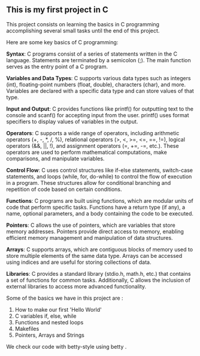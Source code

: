 ## This is my first project in C

This project consists on learning the basics in C programming accomplishing several small tasks until the end of this project. 


Here are some key basics of C programming:

**Syntax**: C programs consist of a series of statements written in the C language. Statements are terminated by a semicolon (;). The main function serves as the entry point of a C program.

**Variables and Data Types**: C supports various data types such as integers (int), floating-point numbers (float, double), characters (char), and more. Variables are declared with a specific data type and can store values of that type.

**Input and Output**: C provides functions like printf() for outputting text to the console and scanf() for accepting input from the user. printf() uses format specifiers to display values of variables in the output.

**Operators**: C supports a wide range of operators, including arithmetic operators (+, -, *, /, %), relational operators (>, <, >=, <=, ==, !=), logical operators (&&, ||, !), and assignment operators (=, +=, -=, etc.). These operators are used to perform mathematical computations, make comparisons, and manipulate variables.

**Control Flow**: C uses control structures like if-else statements, switch-case statements, and loops (while, for, do-while) to control the flow of execution in a program. These structures allow for conditional branching and repetition of code based on certain conditions.

**Functions**: C programs are built using functions, which are modular units of code that perform specific tasks. Functions have a return type (if any), a name, optional parameters, and a body containing the code to be executed.

**Pointers**: C allows the use of pointers, which are variables that store memory addresses. Pointers provide direct access to memory, enabling efficient memory management and manipulation of data structures.

**Arrays**: C supports arrays, which are contiguous blocks of memory used to store multiple elements of the same data type. Arrays can be accessed using indices and are useful for storing collections of data.

**Libraries**: C provides a standard library (stdio.h, math.h, etc.) that contains a set of functions for common tasks. Additionally, C allows the inclusion of external libraries to access more advanced functionality.

Some of the basics we have in this project are :

1. How to make our first 'Hello World'
2. C variables if, else, while
3. Functions and nested loops
4. Makefiles
5. Pointers, Arrays and Strings

We check our code with betty-style using betty <filename>.
